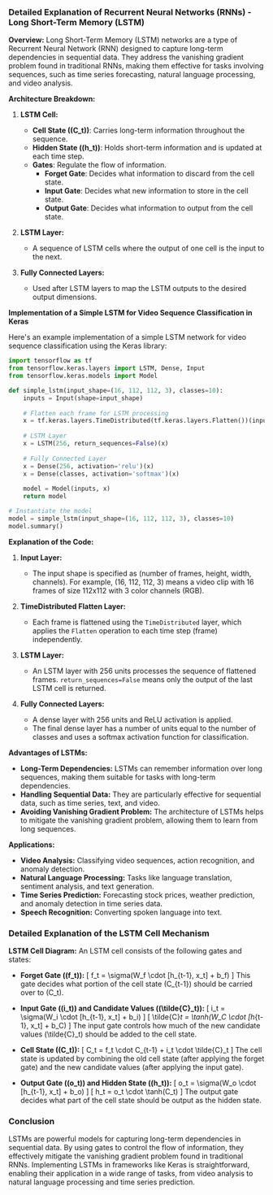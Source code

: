 ### Detailed Explanation of Recurrent Neural Networks (RNNs) - Long Short-Term Memory (LSTM)

**Overview:**
Long Short-Term Memory (LSTM) networks are a type of Recurrent Neural Network (RNN) designed to capture long-term dependencies in sequential data. They address the vanishing gradient problem found in traditional RNNs, making them effective for tasks involving sequences, such as time series forecasting, natural language processing, and video analysis.

**Architecture Breakdown:**
1. **LSTM Cell:**
   - **Cell State (\(C_t\))**: Carries long-term information throughout the sequence.
   - **Hidden State (\(h_t\))**: Holds short-term information and is updated at each time step.
   - **Gates**: Regulate the flow of information.
     - **Forget Gate**: Decides what information to discard from the cell state.
     - **Input Gate**: Decides what new information to store in the cell state.
     - **Output Gate**: Decides what information to output from the cell state.

2. **LSTM Layer:**
   - A sequence of LSTM cells where the output of one cell is the input to the next.

3. **Fully Connected Layers:**
   - Used after LSTM layers to map the LSTM outputs to the desired output dimensions.

**Implementation of a Simple LSTM for Video Sequence Classification in Keras**

Here's an example implementation of a simple LSTM network for video sequence classification using the Keras library:

```python
import tensorflow as tf
from tensorflow.keras.layers import LSTM, Dense, Input
from tensorflow.keras.models import Model

def simple_lstm(input_shape=(16, 112, 112, 3), classes=10):
    inputs = Input(shape=input_shape)
    
    # Flatten each frame for LSTM processing
    x = tf.keras.layers.TimeDistributed(tf.keras.layers.Flatten())(inputs)
    
    # LSTM Layer
    x = LSTM(256, return_sequences=False)(x)
    
    # Fully Connected Layer
    x = Dense(256, activation='relu')(x)
    x = Dense(classes, activation='softmax')(x)
    
    model = Model(inputs, x)
    return model

# Instantiate the model
model = simple_lstm(input_shape=(16, 112, 112, 3), classes=10)
model.summary()
```

**Explanation of the Code:**
1. **Input Layer:**
   - The input shape is specified as (number of frames, height, width, channels). For example, (16, 112, 112, 3) means a video clip with 16 frames of size 112x112 with 3 color channels (RGB).

2. **TimeDistributed Flatten Layer:**
   - Each frame is flattened using the `TimeDistributed` layer, which applies the `Flatten` operation to each time step (frame) independently.

3. **LSTM Layer:**
   - An LSTM layer with 256 units processes the sequence of flattened frames. `return_sequences=False` means only the output of the last LSTM cell is returned.

4. **Fully Connected Layers:**
   - A dense layer with 256 units and ReLU activation is applied.
   - The final dense layer has a number of units equal to the number of classes and uses a softmax activation function for classification.

**Advantages of LSTMs:**
- **Long-Term Dependencies:** LSTMs can remember information over long sequences, making them suitable for tasks with long-term dependencies.
- **Handling Sequential Data:** They are particularly effective for sequential data, such as time series, text, and video.
- **Avoiding Vanishing Gradient Problem:** The architecture of LSTMs helps to mitigate the vanishing gradient problem, allowing them to learn from long sequences.

**Applications:**
- **Video Analysis:** Classifying video sequences, action recognition, and anomaly detection.
- **Natural Language Processing:** Tasks like language translation, sentiment analysis, and text generation.
- **Time Series Prediction:** Forecasting stock prices, weather prediction, and anomaly detection in time series data.
- **Speech Recognition:** Converting spoken language into text.

### Detailed Explanation of the LSTM Cell Mechanism

**LSTM Cell Diagram:**
An LSTM cell consists of the following gates and states:

- **Forget Gate (\(f_t\)):**
  \[
  f_t = \sigma(W_f \cdot [h_{t-1}, x_t] + b_f)
  \]
  This gate decides what portion of the cell state \(C_{t-1}\) should be carried over to \(C_t\).

- **Input Gate (\(i_t\)) and Candidate Values (\(\tilde{C}_t\)):**
  \[
  i_t = \sigma(W_i \cdot [h_{t-1}, x_t] + b_i)
  \]
  \[
  \tilde{C}_t = \tanh(W_C \cdot [h_{t-1}, x_t] + b_C)
  \]
  The input gate controls how much of the new candidate values \(\tilde{C}_t\) should be added to the cell state.

- **Cell State (\(C_t\)):**
  \[
  C_t = f_t \cdot C_{t-1} + i_t \cdot \tilde{C}_t
  \]
  The cell state is updated by combining the old cell state (after applying the forget gate) and the new candidate values (after applying the input gate).

- **Output Gate (\(o_t\)) and Hidden State (\(h_t\)):**
  \[
  o_t = \sigma(W_o \cdot [h_{t-1}, x_t] + b_o)
  \]
  \[
  h_t = o_t \cdot \tanh(C_t)
  \]
  The output gate decides what part of the cell state should be output as the hidden state.

### Conclusion

LSTMs are powerful models for capturing long-term dependencies in sequential data. By using gates to control the flow of information, they effectively mitigate the vanishing gradient problem found in traditional RNNs. Implementing LSTMs in frameworks like Keras is straightforward, enabling their application in a wide range of tasks, from video analysis to natural language processing and time series prediction.